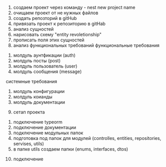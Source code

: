 1) создаем проект через команду - nest new project name
2) очищаем проект от не нужных файлов
3) создать репозторий в gitHub
4) привязать проект к репозиторию в gitHab
5) анализ сущностей 
6) нарисовать схему "entity revoletionship"
7) прописать поля этих сущностей 
8) анализ функциональных требований
 функциональные требования
  1. молдуль аунтфикации (auth)
  2. молдуль посты (post)
  3. молдуль пользователь (user)
  4. молдуль сообщения (message)

 системные требования
  1. молдуль конфигурации
  2. молдуль коианды
  3. молдуль документации

9) сетап проекта
  1. подключение typeorm
  2. подключение документации
  3. подключение модульных папок
  4. подготовка под папок для модулей (controlles, entities, repositories, servises, utils)
  5. в папке utils создаем папки (enums, interfaces, dtos)

  10) подключение 